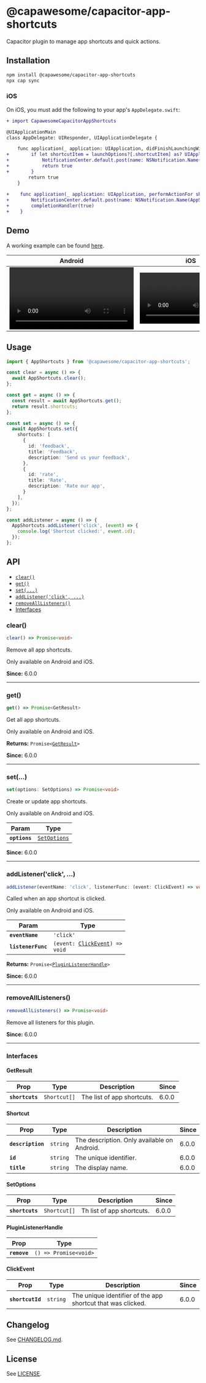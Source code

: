 # @capawesome/capacitor-app-shortcuts

Capacitor plugin to manage app shortcuts and quick actions.

## Installation

```bash
npm install @capawesome/capacitor-app-shortcuts
npx cap sync
```

### iOS

On iOS, you must add the following to your app's `AppDelegate.swift`:

```diff
+ import CapawesomeCapacitorAppShortcuts

@UIApplicationMain
class AppDelegate: UIResponder, UIApplicationDelegate {

    func application(_ application: UIApplication, didFinishLaunchingWithOptions launchOptions: [UIApplication.LaunchOptionsKey: Any]?) -> Bool {
+        if let shortcutItem = launchOptions?[.shortcutItem] as? UIApplicationShortcutItem {
+            NotificationCenter.default.post(name: NSNotification.Name(AppShortcutsPlugin.notificationName), object: nil, userInfo: [AppShortcutsPlugin.userInfoShortcutItemKey: shortcutItem])
+            return true
+        }
        return true
    }
    
+    func application(_ application: UIApplication, performActionFor shortcutItem: UIApplicationShortcutItem, completionHandler: @escaping (Bool) -> Void) {
+        NotificationCenter.default.post(name: NSNotification.Name(AppShortcutsPlugin.notificationName), object: nil, userInfo: [AppShortcutsPlugin.userInfoShortcutItemKey: shortcutItem])
+        completionHandler(true)
+    }
```

## Demo

A working example can be found [here](https://github.com/capawesome-team/capacitor-plugins/tree/main/packages/app-shortcuts/example).

| Android                                                                                                     | iOS                                                                                                         |
| ----------------------------------------------------------------------------------------------------------- | ----------------------------------------------------------------------------------------------------------- |
| <video src="https://github.com/user-attachments/assets/61bcbe71-16fe-47b7-a76f-467bee928a2a" width="324" /> | <video src="https://github.com/user-attachments/assets/e7393a2c-f6f3-42f2-a946-14c7c1e9a72e" width="266" /> |

## Usage

```ts
import { AppShortcuts } from '@capawesome/capacitor-app-shortcuts';

const clear = async () => {
  await AppShortcuts.clear();
};

const get = async () => {
  const result = await AppShortcuts.get();
  return result.shortcuts;
};

const set = async () => {
  await AppShortcuts.set({
    shortcuts: [
      {
        id: 'feedback',
        title: 'Feedback',
        description: 'Send us your feedback',
      },
      {
        id: 'rate',
        title: 'Rate',
        description: 'Rate our app',
      }
    ],
  });
};

const addListener = async () => {
  AppShortcuts.addListener('click', (event) => {
    console.log('Shortcut clicked:', event.id);
  });
};
```

## API

<docgen-index>

* [`clear()`](#clear)
* [`get()`](#get)
* [`set(...)`](#set)
* [`addListener('click', ...)`](#addlistenerclick-)
* [`removeAllListeners()`](#removealllisteners)
* [Interfaces](#interfaces)

</docgen-index>

<docgen-api>
<!--Update the source file JSDoc comments and rerun docgen to update the docs below-->

### clear()

```typescript
clear() => Promise<void>
```

Remove all app shortcuts.

Only available on Android and iOS.

**Since:** 6.0.0

--------------------


### get()

```typescript
get() => Promise<GetResult>
```

Get all app shortcuts.

Only available on Android and iOS.

**Returns:** <code>Promise&lt;<a href="#getresult">GetResult</a>&gt;</code>

**Since:** 6.0.0

--------------------


### set(...)

```typescript
set(options: SetOptions) => Promise<void>
```

Create or update app shortcuts.

Only available on Android and iOS.

| Param         | Type                                              |
| ------------- | ------------------------------------------------- |
| **`options`** | <code><a href="#setoptions">SetOptions</a></code> |

**Since:** 6.0.0

--------------------


### addListener('click', ...)

```typescript
addListener(eventName: 'click', listenerFunc: (event: ClickEvent) => void) => Promise<PluginListenerHandle>
```

Called when an app shortcut is clicked.

Only available on Android and iOS.

| Param              | Type                                                                  |
| ------------------ | --------------------------------------------------------------------- |
| **`eventName`**    | <code>'click'</code>                                                  |
| **`listenerFunc`** | <code>(event: <a href="#clickevent">ClickEvent</a>) =&gt; void</code> |

**Returns:** <code>Promise&lt;<a href="#pluginlistenerhandle">PluginListenerHandle</a>&gt;</code>

**Since:** 6.0.0

--------------------


### removeAllListeners()

```typescript
removeAllListeners() => Promise<void>
```

Remove all listeners for this plugin.

**Since:** 6.0.0

--------------------


### Interfaces


#### GetResult

| Prop            | Type                    | Description                | Since |
| --------------- | ----------------------- | -------------------------- | ----- |
| **`shortcuts`** | <code>Shortcut[]</code> | The list of app shortcuts. | 6.0.0 |


#### Shortcut

| Prop              | Type                | Description                                 | Since |
| ----------------- | ------------------- | ------------------------------------------- | ----- |
| **`description`** | <code>string</code> | The description. Only available on Android. | 6.0.0 |
| **`id`**          | <code>string</code> | The unique identifier.                      | 6.0.0 |
| **`title`**       | <code>string</code> | The display name.                           | 6.0.0 |


#### SetOptions

| Prop            | Type                    | Description               | Since |
| --------------- | ----------------------- | ------------------------- | ----- |
| **`shortcuts`** | <code>Shortcut[]</code> | Th list of app shortcuts. | 6.0.0 |


#### PluginListenerHandle

| Prop         | Type                                      |
| ------------ | ----------------------------------------- |
| **`remove`** | <code>() =&gt; Promise&lt;void&gt;</code> |


#### ClickEvent

| Prop             | Type                | Description                                                 | Since |
| ---------------- | ------------------- | ----------------------------------------------------------- | ----- |
| **`shortcutId`** | <code>string</code> | The unique identifier of the app shortcut that was clicked. | 6.0.0 |

</docgen-api>

## Changelog

See [CHANGELOG.md](https://github.com/capawesome-team/capacitor-plugins/blob/main/packages/app-shortcuts/CHANGELOG.md).

## License

See [LICENSE](https://github.com/capawesome-team/capacitor-plugins/blob/main/packages/app-shortcuts/LICENSE).
